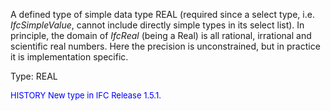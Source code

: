A defined type of simple data type REAL (required since a select type, i.e. _IfcSimpleValue_, cannot include directly simple types in its select list). In principle, the domain of _IfcReal_ (being a Real) is all rational, irrational and scientific real numbers. Here the precision is unconstrained, but in practice it is implementation specific.

Type: REAL

> <font size="-1" color="#0000FF">
  HISTORY New type in IFC Release 1.5.1.
</font>